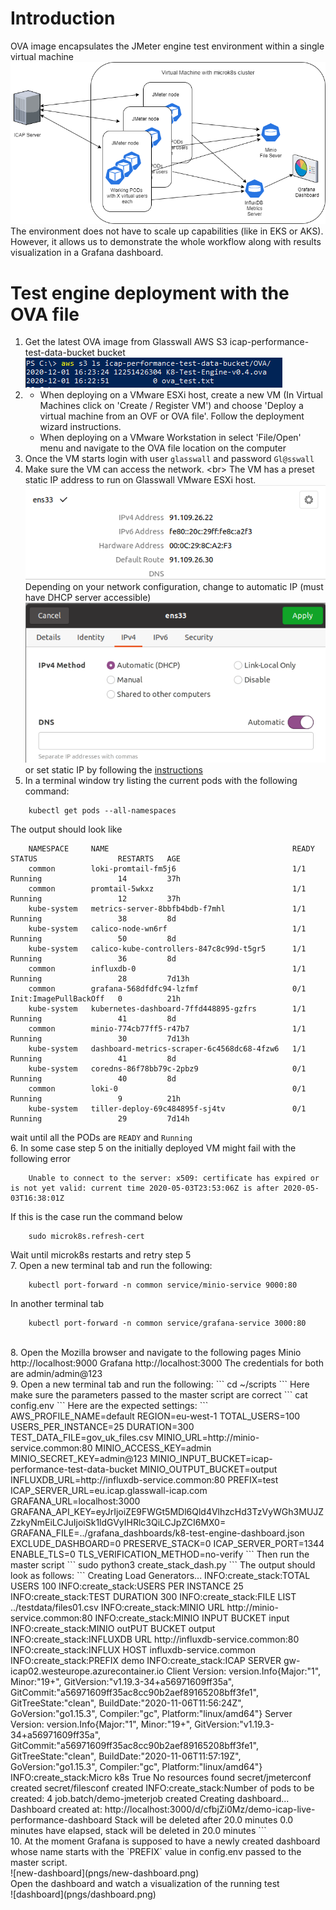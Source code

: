 # Introduction
OVA image encapsulates the JMeter engine test environment within a single virtual machine<br/>
![traffic](pngs/jmeter-test-ova.png)<br/>
The environment does not have to scale up capabilities (like in EKS or AKS). However, it allows us to demonstrate the whole workflow along with results visualization in a Grafana dashboard.
# Test engine deployment with the OVA file
1. Get the latest OVA image from Glasswall AWS S3 icap-performance-test-data-bucket bucket<br/>
![bucket](pngs/aws-bucket.png)<br/>
2. 
    - When deploying on a VMware ESXi host, create a new VM (In Virtual Machines click on 'Create / Register VM') and choose 'Deploy a virtual machine from an OVF or OVA file'. Follow the deployment wizard instructions.
    - When deploying on a VMware Workstation in select 'File/Open' menu and navigate to the OVA file location on the computer<br/>
3. Once the VM starts login with user `glasswall` and password `Gl@sswall`<br/>
4. Make sure the VM can access the network. <br\>
The VM has a preset static IP address to run on Glasswall VMware ESXi host.<br/>
![ip](pngs/ip-setting.png)<br/>
Depending on your network configuration, change to automatic IP (must have DHCP server accessible)<br/>
![auto](pngs/ip-auto.png)<br/>
or set static IP by following the [instructions](https://www.howtoforge.com/linux-basics-set-a-static-ip-on-ubuntu)<br/>
5. In a terminal window try listing the current pods with the following command:
```
    kubectl get pods --all-namespaces
```
The output should look like
```
    NAMESPACE     NAME                                         READY   STATUS                  RESTARTS   AGE
    common        loki-promtail-fm5j6                          1/1     Running                 14         37h
    common        promtail-5wkxz                               1/1     Running                 12         37h
    kube-system   metrics-server-8bbfb4bdb-f7mhl               1/1     Running                 38         8d
    kube-system   calico-node-wn6rf                            1/1     Running                 50         8d
    kube-system   calico-kube-controllers-847c8c99d-t5gr5      1/1     Running                 36         8d
    common        influxdb-0                                   1/1     Running                 28         7d13h
    common        grafana-568dfdfc94-lzfmf                     0/1     Init:ImagePullBackOff   0          21h
    kube-system   kubernetes-dashboard-7ffd448895-gzfrs        1/1     Running                 41         8d
    common        minio-774cb77ff5-r47b7                       1/1     Running                 30         7d13h
    kube-system   dashboard-metrics-scraper-6c4568dc68-4fzw6   1/1     Running                 41         8d
    kube-system   coredns-86f78bb79c-2pbz9                     0/1     Running                 40         8d
    common        loki-0                                       0/1     Running                 9          21h
    kube-system   tiller-deploy-69c484895f-sj4tv               0/1     Running                 29         7d14h
```
wait until all the PODs are `READY` and `Running`<br/>
6. In some case step 5 on the initially deployed VM might fail with the following error
```
    Unable to connect to the server: x509: certificate has expired or is not yet valid: current time 2020-05-03T23:53:06Z is after 2020-05-03T16:38:01Z
```
If this is the case run the command below
```
    sudo microk8s.refresh-cert
```
Wait until microk8s restarts and retry step 5<br/>
7. Open a new terminal tab and run the following:
```
    kubectl port-forward -n common service/minio-service 9000:80
```
In another terminal tab
```
    kubectl port-forward -n common service/grafana-service 3000:80
```
<br/>
8. Open the Mozilla browser and navigate to the following pages 
Minio http://localhost:9000
Grafana http://localhost:3000
The credentials for both are admin/admin@123<br/>
9. Open a new terminal tab and run the following:
```
cd ~/scripts
```
Here make sure the parameters passed to the master script are correct
```
    cat config.env
```
Here are the expected settings:
```
    AWS_PROFILE_NAME=default
    REGION=eu-west-1
    TOTAL_USERS=100
    USERS_PER_INSTANCE=25
    DURATION=300
    TEST_DATA_FILE=gov_uk_files.csv
    MINIO_URL=http://minio-service.common:80
    MINIO_ACCESS_KEY=admin
    MINIO_SECRET_KEY=admin@123
    MINIO_INPUT_BUCKET=icap-performance-test-data-bucket
    MINIO_OUTPUT_BUCKET=output
    INFLUXDB_URL=http://influxdb-service.common:80
    PREFIX=test
    ICAP_SERVER_URL=eu.icap.glasswall-icap.com
    GRAFANA_URL=localhost:3000
    GRAFANA_API_KEY=eyJrIjoiZE9FWGt5MDl6Qld4VlhzcHd3TzVyWGh3MUJZZzkyNmEiLCJuIjoiSk1ldGVyIHRlc3QiLCJpZCI6MX0=
    GRAFANA_FILE=../grafana_dashboards/k8-test-engine-dashboard.json
    EXCLUDE_DASHBOARD=0
    PRESERVE_STACK=0
    ICAP_SERVER_PORT=1344
    ENABLE_TLS=0
    TLS_VERIFICATION_METHOD=no-verify
```
Then run the master script
```
    sudo python3 create_stack_dash.py 
```
The output should look as follows:
```
    Creating Load Generators...
    INFO:create_stack:TOTAL USERS         100
    INFO:create_stack:USERS PER INSTANCE  25
    INFO:create_stack:TEST DURATION       300
    INFO:create_stack:FILE LIST           ../testdata/files01.csv
    INFO:create_stack:MINIO URL           http://minio-service.common:80
    INFO:create_stack:MINIO INPUT BUCKET  input
    INFO:create_stack:MINIO outPUT BUCKET output
    INFO:create_stack:INFLUXDB URL        http://influxdb-service.common:80
    INFO:create_stack:INFLUX HOST         influxdb-service.common
    INFO:create_stack:PREFIX              demo
    INFO:create_stack:ICAP SERVER         gw-icap02.westeurope.azurecontainer.io
    Client Version: version.Info{Major:"1", Minor:"19+", GitVersion:"v1.19.3-34+a56971609ff35a", GitCommit:"a56971609ff35ac8cc90b2aef89165208bff3fe1", GitTreeState:"clean", BuildDate:"2020-11-06T11:56:24Z", GoVersion:"go1.15.3", Compiler:"gc", Platform:"linux/amd64"}
    Server Version: version.Info{Major:"1", Minor:"19+", GitVersion:"v1.19.3-34+a56971609ff35a", GitCommit:"a56971609ff35ac8cc90b2aef89165208bff3fe1", GitTreeState:"clean", BuildDate:"2020-11-06T11:57:19Z", GoVersion:"go1.15.3", Compiler:"gc", Platform:"linux/amd64"}
    INFO:create_stack:Micro k8s           True
    No resources found
    secret/jmeterconf created
    secret/filesconf created
    INFO:create_stack:Number of pods to be created: 4
    job.batch/demo-jmeterjob created
    Creating dashboard...
    Dashboard created at: 
    http://localhost:3000/d/cfbjZi0Mz/demo-icap-live-performance-dashboard
    Stack will be deleted after 20.0 minutes
    0.0 minutes have elapsed, stack will be deleted in 20.0 minutes
```
<br/>
10. At the moment Grafana is supposed to have a newly created dashboard whose name starts with the `PREFIX` value in config.env passed to the master script. <br/>
![new-dashboard](pngs/new-dashboard.png)<br/>
Open the dashboard and watch a visualization of the running test <br/>
![dashboard](pngs/dashboard.png)<br/>